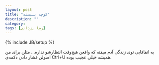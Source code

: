 ```yaml
---
layout: post
title: "کوچه بنبسته"
description: ""
category: 
tags: [رضا یزدانی]
---
```

{% include JB/setup %}
<p>
یه اتفاقایی توی زندگی آدم میفته که واقعن هیچ‌وقت انتظارشو نداره... مثلن برای من اصولن فشار دادن دکمه‌ی Ctrl+U همیشه خیلی عجیب بوده.
</p>
<!-- واقعن سه تا اتفاق توی سه تا روز متوالی میفته که یکی از یکی عجیب تره :))  -->
